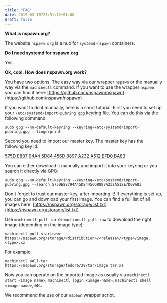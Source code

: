 ```yaml
---
title: "FAQ"
date: 2019-03-10T23:51:12+01:00
draft: false
---
```


**What is nspawn.org?**

The website `nspawn.org` is a hub for `systemd-nspawn` containers.

**Do I need systemd for nspawn.org**

Yes.

**Ok, cool. How does nspawn.org work?**

You have two options. The easy way via our wrapper `nspawn` or the manually way via the `machinectl` command.
If you want to use the wrapper `nspawn` you can find it here: [https://github.com/nspawn/nspawn](https://github.com/nspawn/nspawn)

If you want to do it manually, here is a short tutorial:
First you need to set up your `/etc/systemd/import-pubring.gpg` keyring file. You can do this via the following command:

`sudo gpg --no-default-keyring --keyring=/etc/systemd/import-pubring.gpg --fingerprint`

Second you need to import our master key. The master key has the following key id:

[575D E887 94A4 5D84 456D  8897 A232 A512 E7D0 BA83](https://nspawn.org/storage/masterkey.pgp)

You can either download it manually and import it into your keyring or you search it directly via GPG:

`sudo gpg --no-default-keyring --keyring=/etc/systemd/import-pubring.gpg --search 575DE88794A45D84456D8897A232A512E7D0BA83`

Don't forget to trust our master key, after importing it! If everything is set up, you can go and download your first image.
You can find a full list of all images here: [https://nspawn.org/storage/list.txt](https://nspawn.org/storage/list.txt)

Use `machinectl pull-tar` or `machinectl pull-raw` to download the right image (depending on the image type):

`machinectl pull-<tar|raw> https://nspawn.org/storage/<distribution>/<release>/<type>/image.<type>.xz`

For example:

`machinectl pull-tar https://nspawn.org/storage/fedora/29/tar/image.tar.xz`

Now you can operate on the imported image as usually via `machinectl start <image name>`, `machinectl login <image-name>`, `machinectl shell <image-name>`, etc.

We recommend the use of our `nspawn` wrapper script.
